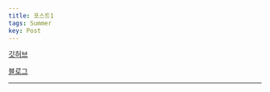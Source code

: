```yaml
---
title: 포스트1
tags: Summer
key: Post
---
```


[깃허브](https://github.com/Summernme/Summernme.github.io)

[블로그](https://Summernme.github.io)

<!--more-->

---
